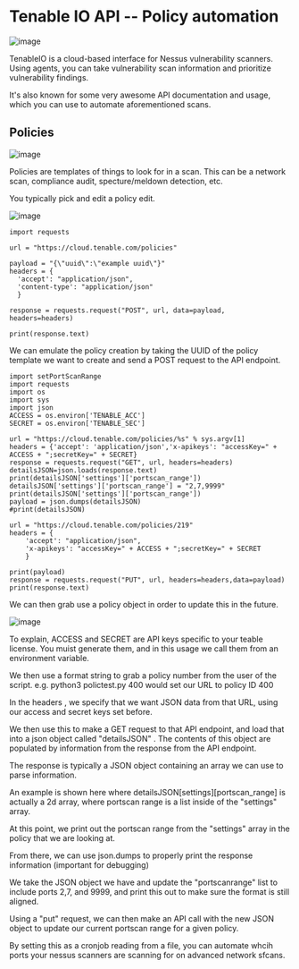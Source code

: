 # Tenable IO API -- Policy automation

![image](https://user-images.githubusercontent.com/20525440/79036352-6a6e5c00-7b7c-11ea-8445-66fd8bb0cf1b.png)

TenableIO is a cloud-based interface for Nessus vulnerability scanners. Using agents, you can take vulnerability scan information and prioritize vulnerability findings.

It's also known for some very awesome API documentation and usage, which you can use to automate aforementioned scans.

## Policies 

![image](https://user-images.githubusercontent.com/20525440/79036340-51fe4180-7b7c-11ea-874c-75589a7a247b.png)

Policies are templates of things to look for in a scan. This can be a network scan, compliance audit, specture/meldown detection, etc. 

You typically pick and edit a policy edit.

![image](https://user-images.githubusercontent.com/20525440/79037015-87a62900-7b82-11ea-8cd4-726b5b7a301e.png)
  
  ```
import requests

url = "https://cloud.tenable.com/policies"

payload = "{\"uuid\":\"example uuid\"}"
headers = {
    'accept': "application/json",
    'content-type': "application/json"
    }

response = requests.request("POST", url, data=payload, headers=headers)

print(response.text)
  ```

We can emulate the policy creation by taking the UUID of the policy template we want to create and send a POST request to the API endpoint.
```
import setPortScanRange
import requests
import os
import sys
import json
ACCESS = os.environ['TENABLE_ACC']
SECRET = os.environ['TENABLE_SEC']

url = "https://cloud.tenable.com/policies/%s" % sys.argv[1]
headers = {'accept': 'application/json','x-apikeys': "accessKey=" + ACCESS + ";secretKey=" + SECRET}
response = requests.request("GET", url, headers=headers)
detailsJSON=json.loads(response.text)
print(detailsJSON['settings']['portscan_range'])
detailsJSON['settings']['portscan_range'] = "2,7,9999"
print(detailsJSON['settings']['portscan_range'])
payload = json.dumps(detailsJSON)
#print(detailsJSON)

url = "https://cloud.tenable.com/policies/219"
headers = {
    'accept': "application/json",
    'x-apikeys': "accessKey=" + ACCESS + ";secretKey=" + SECRET
    }

print(payload)
response = requests.request("PUT", url, headers=headers,data=payload)
print(response.text)
```
We can then grab use a policy object in order to update this in the future.

![image](https://user-images.githubusercontent.com/20525440/79037167-9c36f100-7b83-11ea-98df-f9fd1ba96e80.png)

To explain, ACCESS and SECRET are API keys specific to your teable license. You muist generate them, and in this usage we call them from an environment variable.

We then use a format string to grab a policy number from the user of the script.
e.g. python3 polictest.py 400 would set our URL to policy ID 400

In the headers , we specify that we want JSON data from that URL, using our access and secret keys set before.

We then use this to make a GET request to that API endpoint, and load that into a json object called "detailsJSON" . The contents of this object are populated by information from the response from the API endpoint.

The response is typically a JSON object containing an array we can use to parse information.

An example is shown here where detailsJSON[settings][portscan_range] is actually a 2d array, where portscan range is a list inside of the "settings" array.

At this point, we print out the portscan range from the "settings" array in the policy that we are looking at.

From there, we can use json.dumps to properly print the response information (important for debugging)

We take the JSON object we have and update the "portscanrange" list to include ports 2,7, and 9999, and print this out to make sure the format is still aligned.

Using a "put" request, we can then make an API call with the new JSON object to update our current portscan range for a given policy.

By setting this as a cronjob reading from a file, you can automate whcih ports your nessus scanners are scanning for on advanced network sfcans.
